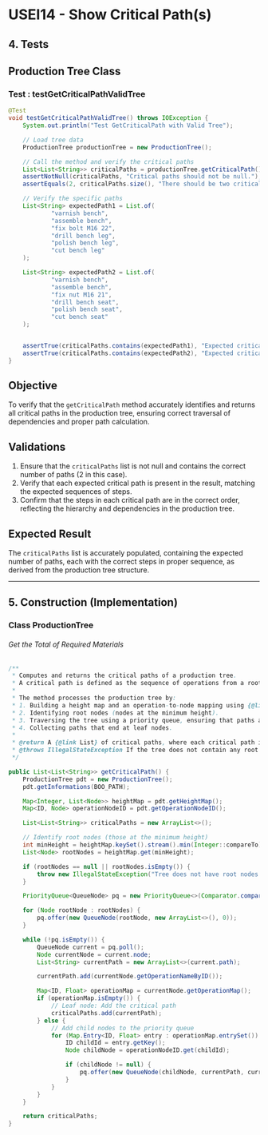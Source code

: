 # USEI14 - Show Critical Path(s)

## 4. Tests

## Production Tree Class

### **Test : testGetCriticalPathValidTree**

```java
@Test
void testGetCriticalPathValidTree() throws IOException {
    System.out.println("Test GetCriticalPath with Valid Tree");

    // Load tree data
    ProductionTree productionTree = new ProductionTree();

    // Call the method and verify the critical paths
    List<List<String>> criticalPaths = productionTree.getCriticalPath();
    assertNotNull(criticalPaths, "Critical paths should not be null.");
    assertEquals(2, criticalPaths.size(), "There should be two critical paths.");

    // Verify the specific paths
    List<String> expectedPath1 = List.of(
            "varnish bench",
            "assemble bench",
            "fix bolt M16 22",
            "drill bench leg",
            "polish bench leg",
            "cut bench leg"
    );

    List<String> expectedPath2 = List.of(
            "varnish bench",
            "assemble bench",
            "fix nut M16 21",
            "drill bench seat",
            "polish bench seat",
            "cut bench seat"
    );


    assertTrue(criticalPaths.contains(expectedPath1), "Expected critical path 1 is missing.");
    assertTrue(criticalPaths.contains(expectedPath2), "Expected critical path 2 is missing.");
}
```

## Objective
To verify that the `getCriticalPath` method accurately identifies and returns all critical paths in the production tree, ensuring correct traversal of dependencies and proper path calculation.

## Validations
1. Ensure that the `criticalPaths` list is not null and contains the correct number of paths (2 in this case).
2. Verify that each expected critical path is present in the result, matching the expected sequences of steps.
3. Confirm that the steps in each critical path are in the correct order, reflecting the hierarchy and dependencies in the production tree.

## Expected Result
The `criticalPaths` list is accurately populated, containing the expected number of paths, each with the correct steps in proper sequence, as derived from the production tree structure.

---

## 5. Construction (Implementation)


### Class ProductionTree

###### Get the Total of Required Materials

```java
/**
 * Computes and returns the critical paths of a production tree.
 * A critical path is defined as the sequence of operations from a root node to a leaf node in the production tree.
 *
 * The method processes the production tree by:
 * 1. Building a height map and an operation-to-node mapping using {@link ProductionTree}.
 * 2. Identifying root nodes (nodes at the minimum height).
 * 3. Traversing the tree using a priority queue, ensuring that paths are explored in increasing order of depth.
 * 4. Collecting paths that end at leaf nodes.
 *
 * @return A {@link List} of critical paths, where each critical path is represented as a {@link List} of {@link String} operation names.
 * @throws IllegalStateException If the tree does not contain any root nodes.
 */

public List<List<String>> getCriticalPath() {
    ProductionTree pdt = new ProductionTree();
    pdt.getInformations(BOO_PATH);

    Map<Integer, List<Node>> heightMap = pdt.getHeightMap();
    Map<ID, Node> operationNodeID = pdt.getOperationNodeID();

    List<List<String>> criticalPaths = new ArrayList<>();

    // Identify root nodes (those at the minimum height)
    int minHeight = heightMap.keySet().stream().min(Integer::compareTo).orElse(0);
    List<Node> rootNodes = heightMap.get(minHeight);

    if (rootNodes == null || rootNodes.isEmpty()) {
        throw new IllegalStateException("Tree does not have root nodes.");
    }

    PriorityQueue<QueueNode> pq = new PriorityQueue<>(Comparator.comparingInt(QueueNode::getDepth));

    for (Node rootNode : rootNodes) {
        pq.offer(new QueueNode(rootNode, new ArrayList<>(), 0));
    }

    while (!pq.isEmpty()) {
        QueueNode current = pq.poll();
        Node currentNode = current.node;
        List<String> currentPath = new ArrayList<>(current.path);

        currentPath.add(currentNode.getOperationNameByID());

        Map<ID, Float> operationMap = currentNode.getOperationMap();
        if (operationMap.isEmpty()) {
            // Leaf node: Add the critical path
            criticalPaths.add(currentPath);
        } else {
            // Add child nodes to the priority queue
            for (Map.Entry<ID, Float> entry : operationMap.entrySet()) {
                ID childId = entry.getKey();
                Node childNode = operationNodeID.get(childId);

                if (childNode != null) {
                    pq.offer(new QueueNode(childNode, currentPath, current.depth + 1));
                }
            }
        }
    }

    return criticalPaths;
}
````


